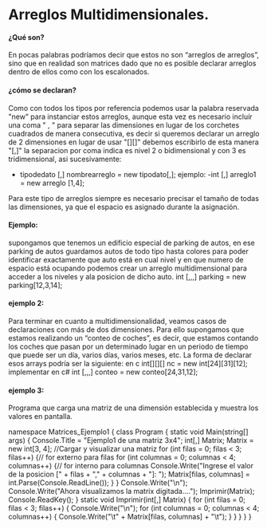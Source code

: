 # Arreglos Multidimensionales.

#### ¿Qué son?

En pocas palabras podríamos decir que estos no son “arreglos de arreglos”, sino que en realidad son matrices dado que no es posible declarar arreglos dentro de ellos 
como con los escalonados.

#### ¿cómo se declaran?

Como con todos los tipos por referencia podemos usar la palabra reservada "new" para instanciar estos arreglos, aunque esta vez es necesario incluír una coma
" , " para separar las dimensiones en lugar de los corchetes cuadrados de manera consecutiva, es decir si queremos declarar
un arreglo de 2 dimensiones en lugar de usar "[][]" debemos escribirlo de esta manera "[,]" la separacion por coma
indica es nivel 2 o bidimensional y con 3 es tridimensional, asi sucesivamente:

- tipodedato [,] nombrearreglo = new tipodato[,];
ejemplo: 
-int [,] arreglo1 = new arreglo [1,4];

Para este tipo de arreglos siempre es necesario precisar el tamaño de todas las dimensiones, ya que el espacio es asignado durante la asignación.


#### Ejemplo:

supongamos que tenemos un edificio especial de parking de autos, en ese parking de autos guardamos autos de todo tipo hasta colores
para poder identificar exactamente que auto está en cual nivel y en que numero de espacio está ocupando podemos crear un arreglo
multidimensional para acceder a los niveles y ala posicion de dicho auto.
int [,,,] parking = new parking[12,3,14];

#### ejemplo 2: 
Para terminar en cuanto a multidimensionalidad, veamos casos de declaraciones con más de dos dimensiones. 
Para ello supongamos que estamos realizando un “conteo de coches”, es decir, que estamos contando los coches 
que pasan por un determinado lugar en un periodo de tiempo que puede ser un día, varios días, varios meses, etc. 
La forma de declarar esos arrays podría ser la siguiente:
en c 
int[][][]  nc = new  int[24][31][12];
implementar en c#
int [,,,] conteo = new conteo[24,31,12];

#### ejemplo 3:

Programa que carga una matriz de una dimensión establecida y muestra los valores en pantalla.

namespace Matrices_Ejemplo1
{
  class Program
  {
   static void Main(string[] args)
    {
      Console.Title = "Ejemplo1 de una matriz 3x4";
      int[,] Matrix;
      Matrix = new int[3, 4];
      //Cargar y visualizar una matriz
      for (int filas = 0; filas < 3; filas++)
       {// for externo para filas
         for (int columnas = 0; columnas < 4; columnas++)
          {// for interno para columnas
              Console.Write("Ingrese el valor de la posicion [" + filas + "," + columnas + "]: ");
              Matrix[filas, columnas] = int.Parse(Console.ReadLine());
           }
        }
       Console.Write("\n");
       Console.Write("Ahora visualizamos la matrix digitada....");
       Imprimir(Matrix);
       Console.ReadKey();
     }
     static void Imprimir(int[,] Matrix)
     {
       for (int filas = 0; filas < 3; filas++)
       {
        Console.Write("\n");
         for (int columnas = 0; columnas < 4; columnas++)
          {
            Console.Write("\t" + Matrix[filas, columnas] + "\t");
          }
       }
     }
   }
 }


